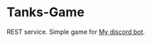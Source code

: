 # Tanks-Game
REST service. Simple game for [My discord bot](https://github.com/AaronR92/Korben-chan-Bot).
